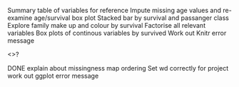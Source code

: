 Summary table of variables for reference
Impute missing age values and re-examine age/survival box plot
Stacked bar by survival and passanger class 
Explore family make up and colour by survival
Factorise all relevant variables
Box plots of continous variables by survived
Work out Knitr error message


<<Discuss family make up>>?

DONE
explain about missingness map ordering
Set wd correctly for project
work out ggplot error message